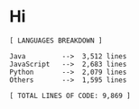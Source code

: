 # Hi

 <!-- LANGUAGES BREAKDOWN START -->
```
[ LANGUAGES BREAKDOWN ]

Java         -->  3,512 lines
JavaScript   -->  2,683 lines
Python       -->  2,079 lines
Others       -->  1,595 lines

[ TOTAL LINES OF CODE: 9,869 ]
```
 <!-- LANGUAGES BREAKDOWN END -->
